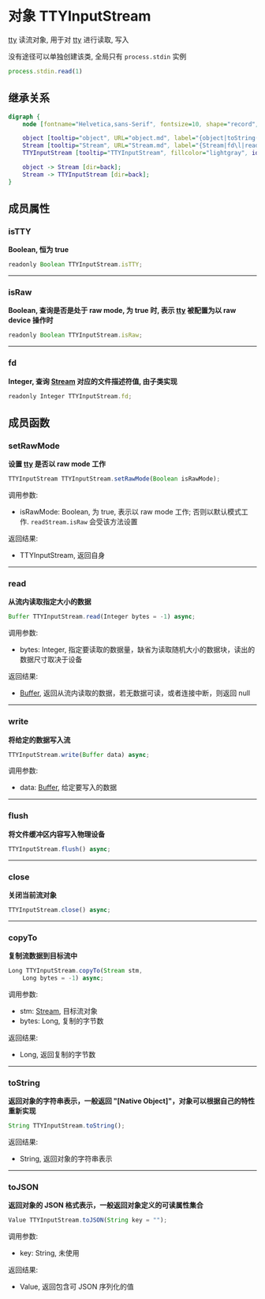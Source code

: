# 对象 TTYInputStream
[tty](../../module/ifs/tty.md) 读流对象, 用于对 [tty](../../module/ifs/tty.md) 进行读取, 写入

没有途径可以单独创建该类, 全局只有 `process.stdin` 实例

```JavaScript
process.stdin.read(1)
```

## 继承关系
```dot
digraph {
    node [fontname="Helvetica,sans-Serif", fontsize=10, shape="record", style="filled", fillcolor="white"];

    object [tooltip="object", URL="object.md", label="{object|toString()\ltoJSON()\l}"];
    Stream [tooltip="Stream", URL="Stream.md", label="{Stream|fd\l|read()\lwrite()\lflush()\lclose()\lcopyTo()\l}"];
    TTYInputStream [tooltip="TTYInputStream", fillcolor="lightgray", id="me", label="{TTYInputStream|isTTY\lisRaw\l|setRawMode()\l}"];

    object -> Stream [dir=back];
    Stream -> TTYInputStream [dir=back];
}
```

## 成员属性
        
### isTTY
**Boolean, 恒为 true**

```JavaScript
readonly Boolean TTYInputStream.isTTY;
```

--------------------------
### isRaw
**Boolean, 查询是否是处于 raw mode, 为 true 时, 表示 [tty](../../module/ifs/tty.md) 被配置为以 raw device 操作时**

```JavaScript
readonly Boolean TTYInputStream.isRaw;
```

--------------------------
### fd
**Integer, 查询 [Stream](Stream.md) 对应的文件描述符值, 由子类实现**

```JavaScript
readonly Integer TTYInputStream.fd;
```

## 成员函数
        
### setRawMode
**设置 [tty](../../module/ifs/tty.md) 是否以 raw mode 工作**

```JavaScript
TTYInputStream TTYInputStream.setRawMode(Boolean isRawMode);
```

调用参数:
* isRawMode: Boolean, 为 true, 表示以 raw mode 工作; 否则以默认模式工作. `readStream.isRaw` 会受该方法设置

返回结果:
* TTYInputStream, 返回自身

--------------------------
### read
**从流内读取指定大小的数据**

```JavaScript
Buffer TTYInputStream.read(Integer bytes = -1) async;
```

调用参数:
* bytes: Integer, 指定要读取的数据量，缺省为读取随机大小的数据块，读出的数据尺寸取决于设备

返回结果:
* [Buffer](Buffer.md), 返回从流内读取的数据，若无数据可读，或者连接中断，则返回 null

--------------------------
### write
**将给定的数据写入流**

```JavaScript
TTYInputStream.write(Buffer data) async;
```

调用参数:
* data: [Buffer](Buffer.md), 给定要写入的数据

--------------------------
### flush
**将文件缓冲区内容写入物理设备**

```JavaScript
TTYInputStream.flush() async;
```

--------------------------
### close
**关闭当前流对象**

```JavaScript
TTYInputStream.close() async;
```

--------------------------
### copyTo
**复制流数据到目标流中**

```JavaScript
Long TTYInputStream.copyTo(Stream stm,
    Long bytes = -1) async;
```

调用参数:
* stm: [Stream](Stream.md), 目标流对象
* bytes: Long, 复制的字节数

返回结果:
* Long, 返回复制的字节数

--------------------------
### toString
**返回对象的字符串表示，一般返回 "[Native Object]"，对象可以根据自己的特性重新实现**

```JavaScript
String TTYInputStream.toString();
```

返回结果:
* String, 返回对象的字符串表示

--------------------------
### toJSON
**返回对象的 JSON 格式表示，一般返回对象定义的可读属性集合**

```JavaScript
Value TTYInputStream.toJSON(String key = "");
```

调用参数:
* key: String, 未使用

返回结果:
* Value, 返回包含可 JSON 序列化的值

